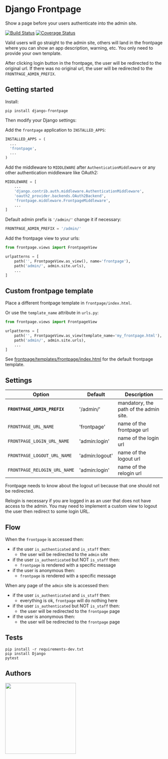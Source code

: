 # Django Frontpage

Show a page before your users authenticate into the admin site.

[![Build Status](https://travis-ci.org/Microdisseny/django-frontpage.svg?branch=master)](https://travis-ci.org/Microdisseny/django-frontpage) [![Coverage Status](https://coveralls.io/repos/github/Microdisseny/django-frontpage/badge.svg?branch=master)](https://coveralls.io/github/Microdisseny/django-frontpage?branch=master)

Valid users will go straight to the admin site, others will land in the frontpage
where you can show an app description, warning, etc. You only need to provide
your own template.

After clicking login button in the frontpage, the user will be redirected to the
original url. If there was no original url, the user will be redirected to the
`FRONTPAGE_ADMIN_PREFIX`.


## Getting started

Install:

```
pip install django-frontpage
```

Then modify your Django settings:

Add the `frontpage` application to `INSTALLED_APPS`:

```python
INSTALLED_APPS = (
  ...
  'frontpage',
  ...
)
```

Add the middleware to `MIDDLEWARE` after `AuthenticationMiddleware` or any
other authentication middleware like OAuth2:

```python
MIDDLEWARE = [
    ...
    'django.contrib.auth.middleware.AuthenticationMiddleware',
    'oauth2_provider.backends.OAuth2Backend',
    'frontpage.middleware.FrontpageMiddleware',
    ...
]
```

Default admin prefix is `'/admin/'` change it if necessary:

```python
FRONTPAGE_ADMIN_PREFIX = '/admin/'
```

Add the frontpage view to your urls:

```python
from frontpage.views import FrontpageView

urlpatterns = [
    path('', FrontpageView.as_view(), name='frontpage'),
    path('admin/', admin.site.urls),
    ...
]
```


## Custom frontpage template

Place a different frontpage template in `frontpage/index.html`.

Or use the `template_name` attribute in `urls.py`:

```python
from frontpage.views import FrontpageView

urlpatterns = [
    path('', FrontpageView.as_view(template_name='my_frontpage.html'), name='frontpage'),
    path('admin/', admin.site.urls),
    ...
]
```

See [frontpage/templates/frontpage/index.html](frontpage/templates/frontpage/index.html) for the default frontpage template.


## Settings

| Option                        | Default        | Description                             |
|-------------------------------|----------------|-----------------------------------------|
| **`FRONTPAGE_ADMIN_PREFIX`**  | '/admin/'      | mandatory, the path of the admin site.  |
| `FRONTPAGE_URL_NAME`          | 'frontpage'    | name of the frontpage url               |
| `FRONTPAGE_LOGIN_URL_NAME`    | 'admin:login'  | name of the login url                   |
| `FRONTPAGE_LOGOUT_URL_NAME`   | 'admin:logout' | name of the logout url                  |
| `FRONTPAGE_RELOGIN_URL_NAME`  | 'admin:login'  | name of the relogin url                 |

Frontpage needs to know about the logout url because that one should not be redirected.

Relogin is necessary if you are logged in as an user that does not have access to the admin.
You may need to implement a custom view to logout the user then redirect to some login URL.


## Flow

When the `frontpage` is accessed then:
- if the user `is_authenticated` and `is_staff` then:
  - the user will be redirected to the `admin` site
- if the user `is_authenticated` but NOT `is_staff` then:
  - `frontpage` is rendered with a specific message
- if the user is anonymous then:
  - `frontpage` is rendered with a specific message

When any page of the `admin` site is accessed then:
- if the user `is_authenticated` and `is_staff` then:
  - everything is ok, `frontpage` will do nothing here
- if the user `is_authenticated` but NOT `is_staff` then:
  - the user will be redirected to the `frontpage` page
- if the user is anonymous then:
  - the user will be redirected to the `frontpage` page


## Tests

```
pip install -r requirements-dev.txt 
pip install Django
pytest
```

## Authors

[<img src="http://www.microdisseny.com/images/web/microdisseny-logo-small.png" width="226">](http://www.microdisseny.com/)
